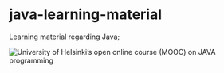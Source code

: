 # java-learning-material
Learning material regarding Java;

![University of Helsinki’s open online course (MOOC) on JAVA programming](https://java-programming.mooc.fi/)
